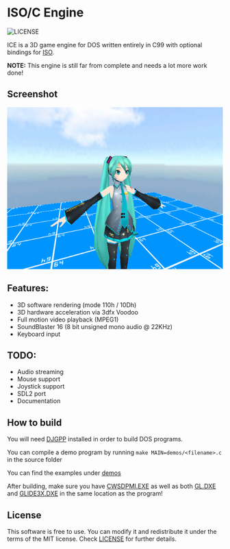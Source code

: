 # ISO/C Engine
![LICENSE](https://img.shields.io/badge/LICENSE-MIT-green.svg)

ICE is a 3D game engine for DOS written entirely in C99 with optional bindings for [ISO](https://github.com/0x1ED1CE/ISO).

**NOTE:** This engine is still far from complete and needs a lot more work done!

## Screenshot

<img src="/screenshots/world.png?raw=true">

## Features:
- 3D software rendering (mode 110h / 10Dh)
- 3D hardware acceleration via 3dfx Voodoo
- Full motion video playback (MPEG1)
- SoundBlaster 16 (8 bit unsigned mono audio @ 22KHz)
- Keyboard input

## TODO:
- Audio streaming
- Mouse support
- Joystick support
- SDL2 port
- Documentation

## How to build
You will need [DJGPP](https://github.com/andrewwutw/build-djgpp) installed in order to build DOS programs.

You can compile a demo program by running ``make MAIN=demos/<filename>.c`` in the source folder

You can find the examples under [demos](src/demos)

After building, make sure you have [CWSDPMI.EXE](http://sandmann.dotster.com/cwsdpmi/) as well as both [GL.DXE](src/lib/mesa/lib) and [GLIDE3X.DXE](https://github.com/basecq/q2dos/tree/master/dos/3rdparty/lib_dxe/voodoo) in the same location as the program!

## License
This software is free to use. You can modify it and redistribute it under the terms of the 
MIT license. Check [LICENSE](LICENSE) for further details.
